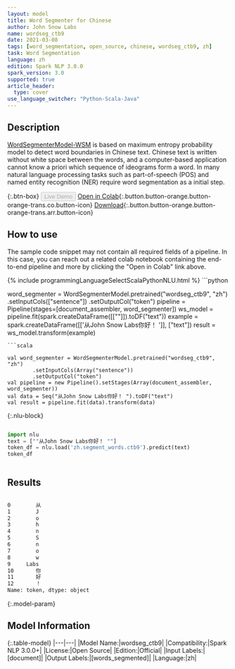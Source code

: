 ```yaml
---
layout: model
title: Word Segmenter for Chinese
author: John Snow Labs
name: wordseg_ctb9
date: 2021-03-08
tags: [word_segmentation, open_source, chinese, wordseg_ctb9, zh]
task: Word Segmentation
language: zh
edition: Spark NLP 3.0.0
spark_version: 3.0
supported: true
article_header:
  type: cover
use_language_switcher: "Python-Scala-Java"
---
```


## Description

[WordSegmenterModel-WSM](https://en.wikipedia.org/wiki/Text_segmentation) is based on maximum entropy probability model to detect word boundaries in Chinese text.
            Chinese text is written without white space between the words, and a computer-based application cannot know a priori which sequence of ideograms form a word.
            In many natural language processing tasks such as part-of-speech (POS) and named entity recognition (NER) require word segmentation as a initial step.

{:.btn-box}
<button class="button button-orange" disabled>Live Demo</button>
[Open in Colab](https://colab.research.google.com/github/JohnSnowLabs/spark-nlp-workshop/blob/master/jupyter/annotation/chinese/word_segmentation/words_segmenter_demo.ipynb){:.button.button-orange.button-orange-trans.co.button-icon}
[Download](https://s3.amazonaws.com/auxdata.johnsnowlabs.com/public/models/wordseg_ctb9_zh_3.0.0_3.0_1615225768619.zip){:.button.button-orange.button-orange-trans.arr.button-icon}

## How to use

The sample code snippet may not contain all required fields of a pipeline. In this case, you can reach out a related colab notebook containing the end-to-end pipeline and more by clicking the "Open in Colab" link above.




<div class="tabs-box" markdown="1">
{% include programmingLanguageSelectScalaPythonNLU.html %}
```python

word_segmenter = WordSegmenterModel.pretrained("wordseg_ctb9", "zh")        .setInputCols(["sentence"])        .setOutputCol("token")
pipeline = Pipeline(stages=[document_assembler, word_segmenter])
ws_model = pipeline.fit(spark.createDataFrame([[""]]).toDF("text"))
example = spark.createDataFrame([['从John Snow Labs你好！ ']], ["text"])
result = ws_model.transform(example)

```
```scala

val word_segmenter = WordSegmenterModel.pretrained("wordseg_ctb9", "zh")
        .setInputCols(Array("sentence"))
        .setOutputCol("token")
val pipeline = new Pipeline().setStages(Array(document_assembler, word_segmenter))
val data = Seq("从John Snow Labs你好！ ").toDF("text")
val result = pipeline.fit(data).transform(data)

```

{:.nlu-block}
```python

import nlu
text = [""从John Snow Labs你好！ ""]
token_df = nlu.load('zh.segment_words.ctb9').predict(text)
token_df
    
```
</div>

## Results

```bash

0        从
1        J
2        o
3        h
4        n
5        S
6        n
7        o
8        w
9     Labs
10       你
11       好
12       ！
Name: token, dtype: object
```

{:.model-param}
## Model Information

{:.table-model}
|---|---|
|Model Name:|wordseg_ctb9|
|Compatibility:|Spark NLP 3.0.0+|
|License:|Open Source|
|Edition:|Official|
|Input Labels:|[document]|
|Output Labels:|[words_segmented]|
|Language:|zh|